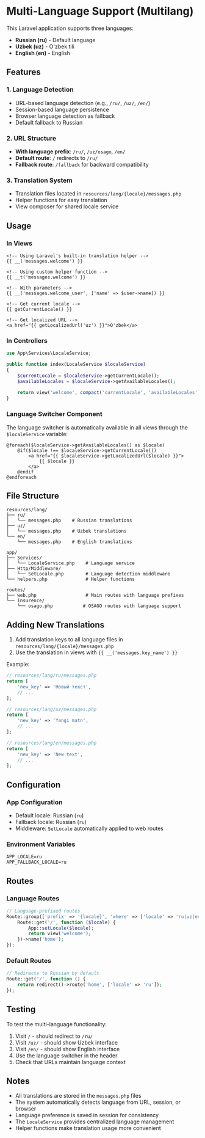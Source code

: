 # Multi-Language Support (Multilang)

This Laravel application supports three languages:
- **Russian (ru)** - Default language
- **Uzbek (uz)** - O'zbek tili
- **English (en)** - English

## Features

### 1. Language Detection
- URL-based language detection (e.g., `/ru/`, `/uz/`, `/en/`)
- Session-based language persistence
- Browser language detection as fallback
- Default fallback to Russian

### 2. URL Structure
- **With language prefix**: `/ru/`, `/uz/osago`, `/en/`
- **Default route**: `/` redirects to `/ru/`
- **Fallback route**: `/fallback` for backward compatibility

### 3. Translation System
- Translation files located in `resources/lang/{locale}/messages.php`
- Helper functions for easy translation
- View composer for shared locale service

## Usage

### In Views
```blade
<!-- Using Laravel's built-in translation helper -->
{{ __('messages.welcome') }}

<!-- Using custom helper function -->
{{ __t('messages.welcome') }}

<!-- With parameters -->
{{ __('messages.welcome_user', ['name' => $user->name]) }}

<!-- Get current locale -->
{{ getCurrentLocale() }}

<!-- Get localized URL -->
<a href="{{ getLocalizedUrl('uz') }}">O'zbek</a>
```

### In Controllers
```php
use App\Services\LocaleService;

public function index(LocaleService $localeService)
{
    $currentLocale = $localeService->getCurrentLocale();
    $availableLocales = $localeService->getAvailableLocales();
    
    return view('welcome', compact('currentLocale', 'availableLocales'));
}
```

### Language Switcher Component
The language switcher is automatically available in all views through the `$localeService` variable:

```blade
@foreach($localeService->getAvailableLocales() as $locale)
    @if($locale !== $localeService->getCurrentLocale())
        <a href="{{ $localeService->getLocalizedUrl($locale) }}">
            {{ $locale }}
        </a>
    @endif
@endforeach
```

## File Structure

```
resources/lang/
├── ru/
│   └── messages.php    # Russian translations
├── uz/
│   └── messages.php    # Uzbek translations
└── en/
    └── messages.php    # English translations

app/
├── Services/
│   └── LocaleService.php    # Language service
├── Http/Middleware/
│   └── SetLocale.php        # Language detection middleware
└── helpers.php              # Helper functions

routes/
├── web.php                  # Main routes with language prefixes
└── insurence/
    └── osago.php           # OSAGO routes with language support
```

## Adding New Translations

1. Add translation keys to all language files in `resources/lang/{locale}/messages.php`
2. Use the translation in views with `{{ __('messages.key_name') }}`

Example:
```php
// resources/lang/ru/messages.php
return [
    'new_key' => 'Новый текст',
    // ...
];

// resources/lang/uz/messages.php
return [
    'new_key' => 'Yangi matn',
    // ...
];

// resources/lang/en/messages.php
return [
    'new_key' => 'New text',
    // ...
];
```

## Configuration

### App Configuration
- Default locale: Russian (`ru`)
- Fallback locale: Russian (`ru`)
- Middleware: `SetLocale` automatically applied to web routes

### Environment Variables
```env
APP_LOCALE=ru
APP_FALLBACK_LOCALE=ru
```

## Routes

### Language Routes
```php
// Language-prefixed routes
Route::group(['prefix' => '{locale}', 'where' => ['locale' => 'ru|uz|en']], function () {
    Route::get('/', function ($locale) {
        App::setLocale($locale);
        return view('welcome');
    })->name('home');
});
```

### Default Routes
```php
// Redirects to Russian by default
Route::get('/', function () {
    return redirect()->route('home', ['locale' => 'ru']);
});
```

## Testing

To test the multi-language functionality:

1. Visit `/` - should redirect to `/ru/`
2. Visit `/uz/` - should show Uzbek interface
3. Visit `/en/` - should show English interface
4. Use the language switcher in the header
5. Check that URLs maintain language context

## Notes

- All translations are stored in the `messages.php` files
- The system automatically detects language from URL, session, or browser
- Language preference is saved in session for consistency
- The `LocaleService` provides centralized language management
- Helper functions make translation usage more convenient


